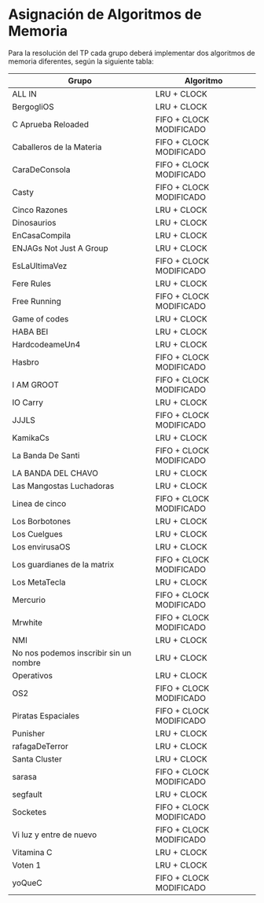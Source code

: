 Asignación de Algoritmos de Memoria
===================================

Para la resolución del TP cada grupo deberá implementar dos algoritmos de memoria diferentes, según la siguiente tabla:

Grupo | Algoritmo
------|----------
ALL IN	|	LRU + CLOCK
BergogliOS	|	LRU + CLOCK
C Aprueba Reloaded	|	FIFO + CLOCK MODIFICADO
Caballeros de la Materia	|	FIFO + CLOCK MODIFICADO
CaraDeConsola	|	FIFO + CLOCK MODIFICADO
Casty	|	FIFO + CLOCK MODIFICADO
Cinco Razones	|	LRU + CLOCK
Dinosaurios	|	LRU + CLOCK
EnCasaCompila	|	LRU + CLOCK
ENJAGs Not Just A Group	|	LRU + CLOCK
EsLaUltimaVez	|	FIFO + CLOCK MODIFICADO
Fere Rules	|	LRU + CLOCK
Free Running	|	FIFO + CLOCK MODIFICADO
Game of codes	|	LRU + CLOCK
HABA BEI	|	LRU + CLOCK
HardcodeameUn4	|	LRU + CLOCK
Hasbro	|	FIFO + CLOCK MODIFICADO
I AM GROOT	|	FIFO + CLOCK MODIFICADO
IO Carry	|	LRU + CLOCK
JJJLS	|	FIFO + CLOCK MODIFICADO
KamikaCs	|	LRU + CLOCK
La Banda De Santi	|	FIFO + CLOCK MODIFICADO
LA BANDA DEL CHAVO	|	LRU + CLOCK
Las Mangostas Luchadoras	|	LRU + CLOCK
Linea de cinco	|	FIFO + CLOCK MODIFICADO
Los Borbotones	|	LRU + CLOCK
Los Cuelgues	|	LRU + CLOCK
Los envirusaOS	|	LRU + CLOCK
Los guardianes de la matrix	|	FIFO + CLOCK MODIFICADO
Los MetaTecla	|	LRU + CLOCK
Mercurio	|	FIFO + CLOCK MODIFICADO
Mrwhite	|	FIFO + CLOCK MODIFICADO
NMI	|	LRU + CLOCK
No nos podemos inscribir sin un nombre	|	LRU + CLOCK
Operativos	|	LRU + CLOCK
OS2	|	FIFO + CLOCK MODIFICADO
Piratas Espaciales	|	FIFO + CLOCK MODIFICADO
Punisher	|	LRU + CLOCK
rafagaDeTerror	|	LRU + CLOCK
Santa Cluster	|	LRU + CLOCK
sarasa	|	FIFO + CLOCK MODIFICADO
segfault	|	LRU + CLOCK
Socketes	|	FIFO + CLOCK MODIFICADO
Vi luz y entre de nuevo	|	FIFO + CLOCK MODIFICADO
Vitamina C	|	LRU + CLOCK
Voten 1	|	LRU + CLOCK
yoQueC	|	FIFO + CLOCK MODIFICADO
